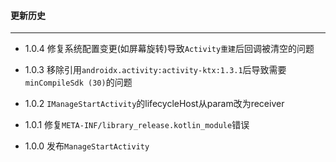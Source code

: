 #### 更新历史

---
- 1.0.4
修复系统配置变更(如屏幕旋转)导致`Activity重建`后回调被清空的问题

- 1.0.3
移除引用`androidx.activity:activity-ktx:1.3.1`后导致需要`minCompileSdk (30)`的问题

- 1.0.2
`IManageStartActivity`的lifecycleHost从param改为receiver

- 1.0.1
修复`META-INF/library_release.kotlin_module`错误

- 1.0.0
发布`ManageStartActivity`